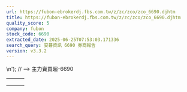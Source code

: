 ```yaml
---
url: https://fubon-ebrokerdj.fbs.com.tw/z/zc/zco/zco_6690.djhtm
title: https://fubon-ebrokerdj.fbs.com.tw/z/zc/zco/zco_6690.djhtm
quality_score: 5
company: fubon
stock_code: 6690
extracted_date: 2025-06-25T07:53:03.171336
search_query: 安碁資訊 6690 券商報告
version: v3.3.2
---
```


\n');
// -->
主力賣買超-6690


|  |  |  |
| --- | --- | --- |
|  | | |
|  | |  |  |  |  |  |  |  |  |  |  |  |  |  |  |  |  |  |  |  |  |  |  |  |  |  |  |  |  |  |  |  |  |  |  |  |  |  |  |  |  |  |  |  |  |  |  |  |  |  |  |  |  |  |  |  |  |  |  |  |  |  |  |  |  |  |  |  |  |  |  |  |  |  |  |  |  |  |  |  |  |  |  |  |  |  |  |  |  |  |  |  |  |  |  |  |  |  |  |  |  |  |  |  |  |  |  |  |  |  |  |  |  |  |  |  |  |  |  |  |  |  |  |  |  |  |  |  |  |  |  |  |  |  |  |  |  |  |  |  |  |  |  |  |  |  |  |  |  |  |  |  |  |  |  |  |  |  |  |  |  |  |  |  |  |  |  |  |  |  |  |  |  |  |  |  |  |  |  |  |  |  |  |  |  |  |  |  |  |  |  |  |  |  |  |  |  |  |  |  |  |  |  |  |  |  |  |  |  |  |  |  |  |  |  |  |  |  |  |  |  |  |  |  |  |  |  |  |  |  |  |  |  |  |  |  |  |  |  |  |  |  |  |  | | --- | --- | --- | --- | --- | --- | --- | --- | --- | --- | --- | --- | --- | --- | --- | --- | --- | --- | --- | --- | --- | --- | --- | --- | --- | --- | --- | --- | --- | --- | --- | --- | --- | --- | --- | --- | --- | --- | --- | --- | --- | --- | --- | --- | --- | --- | --- | --- | --- | --- | --- | --- | --- | --- | --- | --- | --- | --- | --- | --- | --- | --- | --- | --- | --- | --- | --- | --- | --- | --- | --- | --- | --- | --- | --- | --- | --- | --- | --- | --- | --- | --- | --- | --- | --- | --- | --- | --- | --- | --- | --- | --- | --- | --- | --- | --- | --- | --- | --- | --- | --- | --- | --- | --- | --- | --- | --- | --- | --- | --- | --- | --- | --- | --- | --- | --- | --- | --- | --- | --- | --- | --- | --- | --- | --- | --- | --- | --- | --- | --- | --- | --- | --- | --- | --- | --- | --- | --- | --- | --- | --- | --- | --- | --- | --- | --- | --- | --- | --- | --- | --- | --- | --- | --- | --- | --- | --- | --- | --- | --- | --- | --- | --- | --- | --- | --- | --- | --- | --- | --- | --- | --- | --- | --- | --- | --- | --- | --- | --- | --- | --- | --- | --- | --- | --- | --- | --- | --- | --- | --- | --- | --- | --- | --- | --- | --- | --- | --- | --- | --- | --- | --- | --- | --- | --- | --- | --- | --- | --- | --- | --- | --- | --- | --- | --- | --- | --- | --- | --- | --- | --- | --- | --- | --- | --- | --- | --- | --- | --- | --- | --- | --- | --- | --- | --- | --- | --- | --- | --- | --- | --- | --- | --- | | |  |  |  |  |  |  |  |  |  |  | | --- | --- | --- | --- | --- | --- | --- | --- | --- | --- | | 安�硌穈T(6690)主力進出比較圖 | | | | | | | | | | | |  | | --- | | 總表 單一 | |  | | | | | | | | | | | | 安�硌穈T(6690) 券商分點-進出明細 單位：張　最後更新日：2025/06/24 | | | | | | | | | | | 請選擇 近一日 近五日 近十日 近20日 近40日 近60日 近120日 近240日 　自設區間： 從　  年  月  日 ∼  年  月  日 | | | | | | | | | | | 買超 | | | | | 賣超 | | | | | | 買超券商 | 買進 | 賣出 | 買超 | 佔成交比重 | 賣超券商 | 買進 | 賣出 | 賣超 | 佔成交比重 | | [國泰-台中](/z/zc/zco/zco0/zco0.djhtm?a=6690&b=8882&BHID=8880) | 3 | 0 | 3 | 17.65% | [永豐金-松山](/z/zc/zco/zco0/zco0.djhtm?a=6690&b=0039004100390031&BHID=9A00) | 0 | 6 | 6 | 35.29% | | [(牛牛牛)亞-鑫豐](/z/zc/zco/zco0/zco0.djhtm?a=6690&b=0036003000310064&BHID=6010) | 2 | 0 | 2 | 11.76% | [美商高盛](/z/zc/zco/zco0/zco0.djhtm?a=6690&b=1480&BHID=1480) | 0 | 2 | 2 | 11.76% | | [富邦-竹科](/z/zc/zco/zco0/zco0.djhtm?a=6690&b=0039003600320043&BHID=9600) | 2 | 0 | 2 | 11.76% | [凱基](/z/zc/zco/zco0/zco0.djhtm?a=6690&b=9200&BHID=9200) | 0 | 2 | 2 | 11.76% | | [安泰](/z/zc/zco/zco0/zco0.djhtm?a=6690&b=8380&BHID=8380) | 1 | 0 | 1 | 5.88% | [凱基-中山](/z/zc/zco/zco0/zco0.djhtm?a=6690&b=9229&BHID=9200) | 0 | 1 | 1 | 5.88% | | [宏遠-台中](/z/zc/zco/zco0/zco0.djhtm?a=6690&b=003100320036004c&BHID=1260) | 1 | 0 | 1 | 5.88% | [富邦-新店](/z/zc/zco/zco0/zco0.djhtm?a=6690&b=9661&BHID=9600) | 0 | 1 | 1 | 5.88% | | [新加坡商瑞銀](/z/zc/zco/zco0/zco0.djhtm?a=6690&b=1650&BHID=1650) | 1 | 0 | 1 | 5.88% | [元大-屏東](/z/zc/zco/zco0/zco0.djhtm?a=6690&b=9892&BHID=9800) | 0 | 1 | 1 | 5.88% | | [統一-敦南](/z/zc/zco/zco0/zco0.djhtm?a=6690&b=5852&BHID=5850) | 1 | 0 | 1 | 5.88% | [元大-敦化](/z/zc/zco/zco0/zco0.djhtm?a=6690&b=9833&BHID=9800) | 0 | 1 | 1 | 5.88% | | [華南永昌](/z/zc/zco/zco0/zco0.djhtm?a=6690&b=9300&BHID=9300) | 1 | 0 | 1 | 5.88% | [凱基-竹北](/z/zc/zco/zco0/zco0.djhtm?a=6690&b=9234&BHID=9200) | 0 | 0 | 0 | 0% | | [元大-苑裡](/z/zc/zco/zco0/zco0.djhtm?a=6690&b=0039003800390061&BHID=9800) | 1 | 0 | 1 | 5.88% | [元大-板橋](/z/zc/zco/zco0/zco0.djhtm?a=6690&b=0039003800390043&BHID=9800) | 0 | 0 | 0 | 0% | | [富邦-台北](/z/zc/zco/zco0/zco0.djhtm?a=6690&b=9623&BHID=9600) | 0 | 0 | 0 | 0% | [元大-佳里](/z/zc/zco/zco0/zco0.djhtm?a=6690&b=0039003800310065&BHID=9800) | 0 | 0 | 0 | 0% | | [元大-善化](/z/zc/zco/zco0/zco0.djhtm?a=6690&b=0039003800310079&BHID=9800) | 0 | 0 | 0 | 0% | [永豐金證券](/z/zc/zco/zco0/zco0.djhtm?a=6690&b=0039004100300030&BHID=9A00) | 0 | 0 | 0 | 0% | | [第一金-路竹](/z/zc/zco/zco0/zco0.djhtm?a=6690&b=0035003300380050&BHID=5380) | 0 | 0 | 0 | 0% | [國泰-敦南](/z/zc/zco/zco0/zco0.djhtm?a=6690&b=8888&BHID=8880) | 1 | 1 | 0 | 0% | | [新光](/z/zc/zco/zco0/zco0.djhtm?a=6690&b=8560&BHID=8560) | 0 | 0 | 0 | 0% | [富邦-板橋](/z/zc/zco/zco0/zco0.djhtm?a=6690&b=9655&BHID=9600) | 0 | 0 | 0 | 0% | | [群益金鼎-東大](/z/zc/zco/zco0/zco0.djhtm?a=6690&b=9135&BHID=9100) | 0 | 0 | 0 | 0% | [元大-文心興安](/z/zc/zco/zco0/zco0.djhtm?a=6690&b=9854&BHID=9800) | 0 | 0 | 0 | 0% | | [永豐金-嘉義](/z/zc/zco/zco0/zco0.djhtm?a=6690&b=003900410039006a&BHID=9A00) | 0 | 0 | 0 | 0% | [華南永昌-虎尾](/z/zc/zco/zco0/zco0.djhtm?a=6690&b=9377&BHID=9300) | 0 | 0 | 0 | 0% | | 合計買超張數 | 14 | | | | 合計賣超張數 | 14 | | | | | 平均買超成本 | 178.72 | | | | 平均賣超成本 | 178.65 | | | | | 【註1】合計買超或賣超，為上述家數合計。  【註2】平均買超或賣超成本，為上述家數合計買賣超金額/上述家數合計買賣超張數。 | | | | | | | | | | | |  |
|  | | |